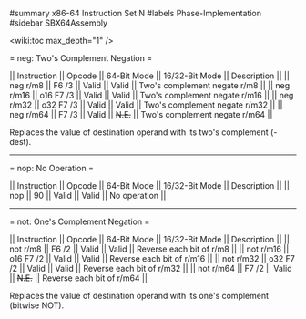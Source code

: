 #summary x86-64 Instruction Set N
#labels Phase-Implementation
#sidebar SBX64Assembly

<wiki:toc max_depth="1" />

= neg: Two's Complement Negation = 

|| Instruction || Opcode    || 64-Bit Mode || 16/32-Bit Mode || Description                   ||
|| neg r/m8    || F6 /3     || Valid       || Valid          || Two's complement negate r/m8  ||
|| neg r/m16   || o16 F7 /3 || Valid       || Valid          || Two's complement negate r/m16 ||
|| neg r/m32   || o32 F7 /3 || Valid       || Valid          || Two's complement negate r/m32 ||
|| neg r/m64   || F7 /3     || Valid       || ~~N.E.~~       || Two's complement negate r/m64 ||

Replaces the value of destination operand with its two's complement (-dest).

--------

= nop: No Operation = 

|| Instruction || Opcode || 64-Bit Mode || 16/32-Bit Mode || Description  ||
|| nop         || 90     || Valid       || Valid          || No operation ||

--------

= not: One's Complement Negation = 

|| Instruction || Opcode    || 64-Bit Mode || 16/32-Bit Mode || Description               ||
|| not r/m8    || F6 /2     || Valid       || Valid          || Reverse each bit of r/m8  ||
|| not r/m16   || o16 F7 /2 || Valid       || Valid          || Reverse each bit of r/m16 ||
|| not r/m32   || o32 F7 /2 || Valid       || Valid          || Reverse each bit of r/m32 ||
|| not r/m64   || F7 /2     || Valid       || ~~N.E.~~       || Reverse each bit of r/m64 ||

Replaces the value of destination operand with its one's complement (bitwise NOT).



